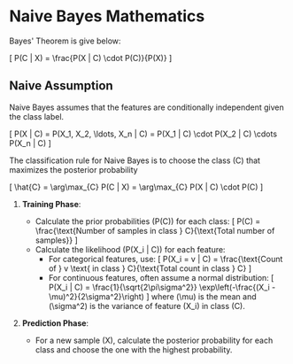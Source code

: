 # Naive Bayes Mathematics

Bayes' Theorem is give below:


\[
P(C | X) = \frac{P(X | C) \cdot P(C)}{P(X)}
\]

## Naive Assumption

Naive Bayes assumes that the features are conditionally independent given the class label. 

\[
P(X | C) = P(X_1, X_2, \ldots, X_n | C) = P(X_1 | C) \cdot P(X_2 | C) \cdots P(X_n | C)
\]


The classification rule for Naive Bayes is to choose the class \(C\) that maximizes the posterior probability

\[
\hat{C} = \arg\max_{C} P(C | X) = \arg\max_{C} P(X | C) \cdot P(C)
\]


1. **Training Phase**:
   - Calculate the prior probabilities \(P(C)\) for each class:
     \[
     P(C) = \frac{\text{Number of samples in class } C}{\text{Total number of samples}}
     \]
   - Calculate the likelihood \(P(X_i | C)\) for each feature:
     - For categorical features, use:
     \[
     P(X_i = v | C) = \frac{\text{Count of } v \text{ in class } C}{\text{Total count in class } C}
     \]
     - For continuous features, often assume a normal distribution:
     \[
     P(X_i | C) = \frac{1}{\sqrt{2\pi\sigma^2}} \exp\left(-\frac{(X_i - \mu)^2}{2\sigma^2}\right)
     \]
     where \(\mu\) is the mean and \(\sigma^2\) is the variance of feature \(X_i\) in class \(C\).

2. **Prediction Phase**:
   - For a new sample \(X\), calculate the posterior probability for each class and choose the one with the highest probability.

